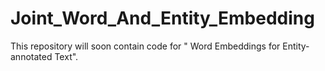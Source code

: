 # Joint_Word_And_Entity_Embedding

This repository will soon contain code for " Word Embeddings for Entity-annotated Text". 
